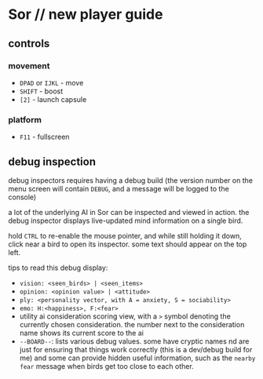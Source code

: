 
# Sor // new player guide

## controls

### movement
+ `DPAD` or `IJKL` - move
+ `SHIFT` - boost
+ `[2]` - launch capsule

### platform
+ `F11` - fullscreen

## debug inspection

debug inspectors requires having a debug build (the version number on the menu screen will contain `DEBUG`, and a message will be logged to the console)

a lot of the underlying AI in Sor can be inspected and viewed in action. the debug inspector displays live-updated mind information on a single bird.

hold `CTRL` to re-enable the mouse pointer, and while still holding it down, click near a bird to open its inspector. some text should appear on the top left.

tips to read this debug display:
+ `vision: <seen_birds> | <seen_items>`
+ `opinion: <opinion value> | <attitude>`
+ `ply: <personality vector, with A = anxiety, S = sociability>`
+ `emo: H:<happiness>, F:<fear>`
+ utility ai consideration scoring view, with a `>` symbol denoting the currently chosen consideration. the number next to the consideration name shows its current score to the ai
+ `--BOARD--`: lists various debug values. some have cryptic names nd are just for ensuring that things work correctly (this is a dev/debug build for me) and some can provide hidden useful information, such as the `nearby fear` message when birds get too close to each other.
